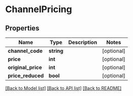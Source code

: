 # ChannelPricing

## Properties
Name | Type | Description | Notes
------------ | ------------- | ------------- | -------------
**channel_code** | **string** |  | [optional] 
**price** | **int** |  | [optional] 
**original_price** | **int** |  | [optional] 
**price_reduced** | **bool** |  | [optional] 

[[Back to Model list]](../../README.md#documentation-for-models) [[Back to API list]](../../README.md#documentation-for-api-endpoints) [[Back to README]](../../README.md)

